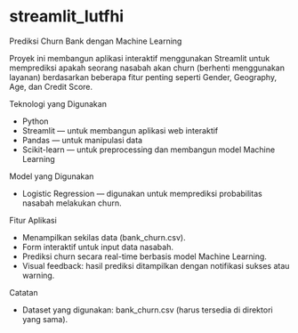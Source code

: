 # streamlit_lutfhi
Prediksi Churn Bank dengan Machine Learning

Proyek ini membangun aplikasi interaktif menggunakan Streamlit untuk memprediksi apakah seorang nasabah akan churn (berhenti menggunakan layanan) berdasarkan beberapa fitur penting seperti Gender, Geography, Age, dan Credit Score.

Teknologi yang Digunakan
- Python
- Streamlit — untuk membangun aplikasi web interaktif
- Pandas — untuk manipulasi data
- Scikit-learn — untuk preprocessing dan membangun model Machine Learning

Model yang Digunakan
- Logistic Regression — digunakan untuk memprediksi probabilitas nasabah melakukan churn.

Fitur Aplikasi
- Menampilkan sekilas data (bank_churn.csv).
- Form interaktif untuk input data nasabah.
- Prediksi churn secara real-time berbasis model Machine Learning.
- Visual feedback: hasil prediksi ditampilkan dengan notifikasi sukses atau warning.

Catatan
- Dataset yang digunakan: bank_churn.csv (harus tersedia di direktori yang sama).
